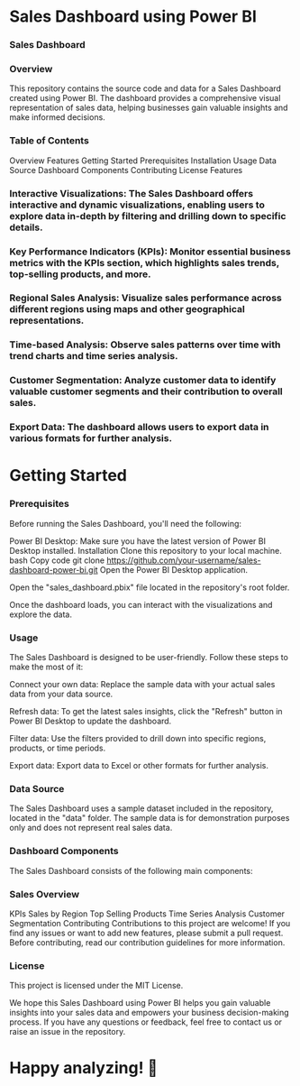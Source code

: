 
# Sales Dashboard using Power BI
### Sales Dashboard

### Overview
This repository contains the source code and data for a Sales Dashboard created using Power BI. The dashboard provides a comprehensive visual representation of sales data, helping businesses gain valuable insights and make informed decisions.

### Table of Contents
Overview
Features
Getting Started
Prerequisites
Installation
Usage
Data Source
Dashboard Components
Contributing
License
Features
### Interactive Visualizations: The Sales Dashboard offers interactive and dynamic visualizations, enabling users to explore data in-depth by filtering and drilling down to specific details.

### Key Performance Indicators (KPIs): Monitor essential business metrics with the KPIs section, which highlights sales trends, top-selling products, and more.

### Regional Sales Analysis: Visualize sales performance across different regions using maps and other geographical representations.

### Time-based Analysis: Observe sales patterns over time with trend charts and time series analysis.

### Customer Segmentation: Analyze customer data to identify valuable customer segments and their contribution to overall sales.

### Export Data: The dashboard allows users to export data in various formats for further analysis.

# Getting Started
### Prerequisites
Before running the Sales Dashboard, you'll need the following:

Power BI Desktop: Make sure you have the latest version of Power BI Desktop installed.
Installation
Clone this repository to your local machine.
bash
Copy code
git clone https://github.com/your-username/sales-dashboard-power-bi.git
Open the Power BI Desktop application.

Open the "sales_dashboard.pbix" file located in the repository's root folder.

Once the dashboard loads, you can interact with the visualizations and explore the data.

### Usage
The Sales Dashboard is designed to be user-friendly. Follow these steps to make the most of it:

Connect your own data: Replace the sample data with your actual sales data from your data source.

Refresh data: To get the latest sales insights, click the "Refresh" button in Power BI Desktop to update the dashboard.

Filter data: Use the filters provided to drill down into specific regions, products, or time periods.

Export data: Export data to Excel or other formats for further analysis.

### Data Source
The Sales Dashboard uses a sample dataset included in the repository, located in the "data" folder. The sample data is for demonstration purposes only and does not represent real sales data.

### Dashboard Components
The Sales Dashboard consists of the following main components:

### Sales Overview
KPIs
Sales by Region
Top Selling Products
Time Series Analysis
Customer Segmentation
Contributing
Contributions to this project are welcome! If you find any issues or want to add new features, please submit a pull request. Before contributing, read our contribution guidelines for more information.

### License
This project is licensed under the MIT License.

We hope this Sales Dashboard using Power BI helps you gain valuable insights into your sales data and empowers your business decision-making process. If you have any questions or feedback, feel free to contact us or raise an issue in the repository.

# Happy analyzing! 🚀
